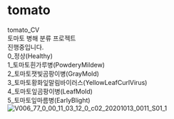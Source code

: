 # tomato
tomato_CV<br>
토마토 병해 분류 프로젝트<br>
진행중입니다.<br>
0_정상(Healthy)<br>
1_토마토흰가루병(PowderyMildew)<br>
2_토마토잿빛곰팡이병(GrayMold)<br>
3_토마토황화잎말림바이러스(YellowLeafCurlVirus)<br>
4_토마토잎곰팡이병(LeafMold)<br>
5_토마토잎마름병(EarlyBlight)<br>
![V006_77_0_00_11_03_12_0_c02_20201013_0011_S01_1](https://github.com/junhyuk0708/tomato/assets/78146747/5563ffec-82b3-46f9-9654-ddd3187669cc)






